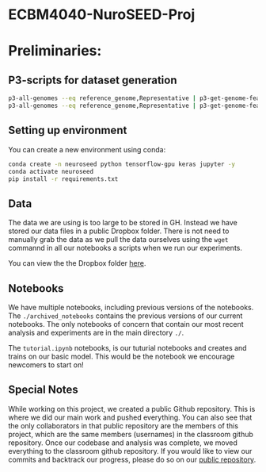 # ECBM4040-NuroSEED-Proj


# Preliminaries:

## P3-scripts for dataset generation
```bash
p3-all-genomes --eq reference_genome,Representative | p3-get-genome-features --eq "product,Phenylalanyl-tRNA synthetase alpha chain" --attr "patric_id,aa_sequence,na_sequence" > phes.tbl
p3-all-genomes --eq reference_genome,Representative | p3-get-genome-features --eq "product,Small Subunit Ribosomal RNA" --attr "patric_id,aa_sequence,na_sequence" > 16s.tbl
```

## Setting up environment
You can create a new environment using conda:
```bash
conda create -n neuroseed python tensorflow-gpu keras jupyter -y
conda activate neuroseed
pip install -r requirements.txt
```

## Data
The data we are using is too large to be stored in GH. Instead we have stored our data files in a public Dropbox folder. There is not need to manually grab the data as we pull the data ourselves using the `wget` commannd in all our notebooks a scripts when we run our experiments.

You can view the the Dropbox folder [here](https://www.dropbox.com/sh/18imo1x0ojqukeh/AAADw9nKVc-NNpYzjJh9zqE_a?dl=0). 

## Notebooks
We have multiple notebooks, including previous versions of the notebooks. The `./archived_notebooks` contains the previous versions of our current notebooks. The only notebooks of concern that contain our most recent analysis and experiments are in the main directory `./`.

The `tutorial.ipynb` notebooks, is our tuturial notebooks and creates and trains on our basic model. This would be the notebook we encourage newcomers to start on! 

## Special Notes
While working on this project, we created a public Github repository. This is where we did our main work and pushed everything. You can also see that the only collaborators in that public repository are the members of this project, which are the same members (usernames) in the classroom github repository. Once our codebase and analysis was complete, we moved everything to the classroom github repository. If you would like to view our commits and backtrack our progress, please do so on our [public repository](https://github.com/rohithravin/ECBM4040-NuroSEED-Proj). 